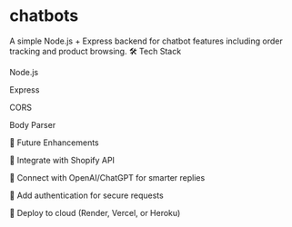 # chatbots
A simple Node.js + Express backend for chatbot features including order tracking and product browsing.
🛠 Tech Stack

Node.js

Express

CORS

Body Parser

📌 Future Enhancements

🔹 Integrate with Shopify API

🔹 Connect with OpenAI/ChatGPT for smarter replies

🔹 Add authentication for secure requests

🔹 Deploy to cloud (Render, Vercel, or Heroku)
